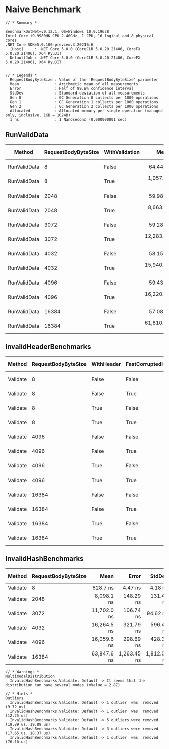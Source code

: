# Naive Benchmark

```
// * Summary *

BenchmarkDotNet=v0.12.1, OS=Windows 10.0.19628
Intel Core i9-9980HK CPU 2.40GHz, 1 CPU, 16 logical and 8 physical cores
.NET Core SDK=5.0.100-preview.3.20216.6
  [Host]     : .NET Core 5.0.0 (CoreCLR 5.0.20.21406, CoreFX 5.0.20.21406), X64 RyuJIT
  DefaultJob : .NET Core 5.0.0 (CoreCLR 5.0.20.21406, CoreFX 5.0.20.21406), X64 RyuJIT
  
  
// * Legends *
  RequestBodyByteSize : Value of the 'RequestBodyByteSize' parameter
  Mean                : Arithmetic mean of all measurements
  Error               : Half of 99.9% confidence interval
  StdDev              : Standard deviation of all measurements
  Gen 0               : GC Generation 0 collects per 1000 operations
  Gen 1               : GC Generation 1 collects per 1000 operations
  Gen 2               : GC Generation 2 collects per 1000 operations
  Allocated           : Allocated memory per single operation (managed only, inclusive, 1KB = 1024B)
  1 ns                : 1 Nanosecond (0.000000001 sec)
```

## RunValidData

|       Method | RequestBodyByteSize | WithValidation |         Mean |      Error |     StdDev |  Gen 0 | Gen 1 | Gen 2 | Allocated |
|------------- |-------------------- |--------------- |-------------:|-----------:|-----------:|-------:|------:|------:|----------:|
| RunValidData |                   8 |          False |     64.44 ns |   1.244 ns |   1.661 ns |      - |     - |     - |         - |
| RunValidData |                   8 |           True |  1,057.58 ns |  21.064 ns |  24.258 ns |      - |     - |     - |         - |
| RunValidData |                2048 |          False |     59.98 ns |   1.135 ns |   1.664 ns |      - |     - |     - |         - |
| RunValidData |                2048 |           True |  8,663.90 ns | 142.821 ns | 133.594 ns |      - |     - |     - |         - |
| RunValidData |                3072 |          False |     59.28 ns |   1.213 ns |   1.245 ns |      - |     - |     - |         - |
| RunValidData |                3072 |           True | 12,283.47 ns | 168.063 ns | 140.340 ns |      - |     - |     - |         - |
| RunValidData |                4032 |          False |     58.15 ns |   0.585 ns |   0.518 ns |      - |     - |     - |         - |
| RunValidData |                4032 |           True | 15,940.04 ns | 109.443 ns | 102.373 ns | 0.4578 |     - |     - |    4056 B |
| RunValidData |                4096 |          False |     59.43 ns |   0.271 ns |   0.227 ns |      - |     - |     - |         - |
| RunValidData |                4096 |           True | 16,220.22 ns | 117.458 ns | 109.870 ns | 0.4883 |     - |     - |    4120 B |
| RunValidData |               16384 |          False |     57.08 ns |   0.593 ns |   0.463 ns |      - |     - |     - |         - |
| RunValidData |               16384 |           True | 61,810.19 ns | 757.170 ns | 671.211 ns | 1.9531 |     - |     - |   16408 B |

## InvalidHeaderBenchmarks
|   Method | RequestBodyByteSize | WithHeader | FastCorruptedHeader |     Mean |   Error |  StdDev | Gen 0 | Gen 1 | Gen 2 | Allocated |
|--------- |-------------------- |----------- |-------------------- |---------:|--------:|--------:|------:|------:|------:|----------:|
| Validate |                   8 |      False |               False | 112.5 ns | 2.23 ns | 3.54 ns |     - |     - |     - |         - |
| Validate |                   8 |      False |                True | 119.3 ns | 2.35 ns | 3.21 ns |     - |     - |     - |         - |
| Validate |                   8 |       True |               False | 133.1 ns | 2.69 ns | 5.50 ns |     - |     - |     - |         - |
| Validate |                   8 |       True |                True | 133.6 ns | 1.31 ns | 1.09 ns |     - |     - |     - |         - |
| Validate |                4096 |      False |               False | 108.1 ns | 0.99 ns | 0.93 ns |     - |     - |     - |         - |
| Validate |                4096 |      False |                True | 115.4 ns | 2.32 ns | 4.58 ns |     - |     - |     - |         - |
| Validate |                4096 |       True |               False | 129.5 ns | 2.12 ns | 1.98 ns |     - |     - |     - |         - |
| Validate |                4096 |       True |                True | 148.1 ns | 2.94 ns | 5.38 ns |     - |     - |     - |         - |
| Validate |               16384 |      False |               False | 102.1 ns | 1.43 ns | 1.34 ns |     - |     - |     - |         - |
| Validate |               16384 |      False |                True | 106.5 ns | 1.15 ns | 1.02 ns |     - |     - |     - |         - |
| Validate |               16384 |       True |               False | 127.3 ns | 2.49 ns | 2.67 ns |     - |     - |     - |         - |
| Validate |               16384 |       True |                True | 134.2 ns | 2.72 ns | 5.48 ns |     - |     - |     - |         - |



## InvalidHashBenchmarks
|   Method | RequestBodyByteSize |        Mean |       Error |      StdDev |  Gen 0 | Gen 1 | Gen 2 | Allocated |
|--------- |-------------------- |------------:|------------:|------------:|-------:|------:|------:|----------:|
| Validate |                   8 |    628.7 ns |     4.47 ns |     4.18 ns |      - |     - |     - |         - |
| Validate |                2048 |  8,098.1 ns |   148.29 ns |   131.46 ns |      - |     - |     - |         - |
| Validate |                3072 | 11,702.0 ns |   106.74 ns |    94.62 ns |      - |     - |     - |         - |
| Validate |                4032 | 16,264.5 ns |   321.79 ns |   596.45 ns | 0.4578 |     - |     - |    4056 B |
| Validate |                4096 | 16,059.6 ns |   298.69 ns |   428.37 ns | 0.4883 |     - |     - |    4120 B |
| Validate |               16384 | 63,847.6 ns | 1,263.45 ns | 1,812.01 ns | 1.9531 |     - |     - |   16408 B |

```
// * Warnings *
MultimodalDistribution
  InvalidHashBenchmarks.Validate: Default -> It seems that the distribution can have several modes (mValue = 2.87)

// * Hints *
Outliers
  InvalidHashBenchmarks.Validate: Default -> 1 outlier  was  removed (9.72 us)
  InvalidHashBenchmarks.Validate: Default -> 1 outlier  was  removed (12.25 us)
  InvalidHashBenchmarks.Validate: Default -> 5 outliers were removed (18.89 us..19.89 us)
  InvalidHashBenchmarks.Validate: Default -> 3 outliers were removed (17.65 us..18.37 us)
  InvalidHashBenchmarks.Validate: Default -> 1 outlier  was  removed (76.10 us)
```